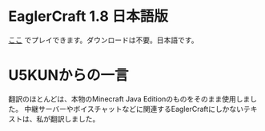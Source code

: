 # EaglerCraft 1.8 日本語版
[ここ](https://u5kun.github.io/Eaglercraft-Japanese/) でプレイできます。ダウンロードは不要。日本語です。
# U5KUNからの一言
翻訳のほとんどは、本物のMinecraft Java Editionのものをそのまま使用しました。
中継サーバーやボイスチャットなどに関連するEaglerCraftにしかないテキストは、私が翻訳しました。
